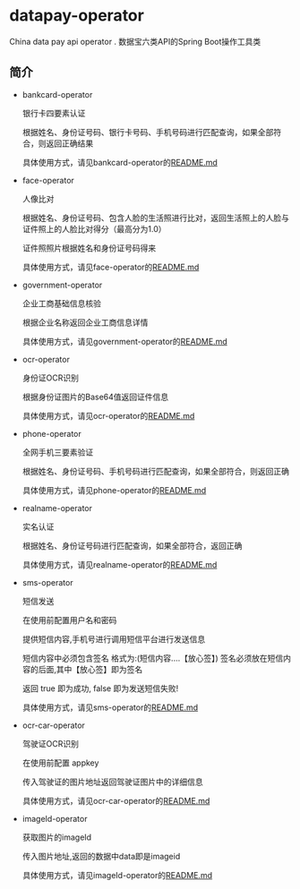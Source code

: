 # datapay-operator
China data pay api operator .
数据宝六类API的Spring Boot操作工具类

## 简介

* bankcard-operator

    银行卡四要素认证
    
    根据姓名、身份证号码、银行卡号码、手机号码进行匹配查询，如果全部符合，则返回正确结果
    
    具体使用方式，请见bankcard-operator的[README.md](https://github.com/liumapp/datapay-operator/tree/master/bankcard-operator)
    
* face-operator

    人像比对
    
    根据姓名、身份证号码、包含人脸的生活照进行比对，返回生活照上的人脸与证件照上的人脸比对得分（最高分为1.0）
    
    证件照照片根据姓名和身份证号码得来
    
    具体使用方式，请见face-operator的[README.md](https://github.com/liumapp/datapay-operator/tree/master/face-operator)
    
* government-operator

    企业工商基础信息核验
    
    根据企业名称返回企业工商信息详情
    
    具体使用方式，请见government-operator的[README.md](https://github.com/liumapp/datapay-operator/tree/master/government-operator)
    
* ocr-operator

    身份证OCR识别
    
    根据身份证图片的Base64值返回证件信息
    
    具体使用方式，请见ocr-operator的[README.md](https://github.com/liumapp/datapay-operator/tree/master/ocr-operator)
    
* phone-operator

    全网手机三要素验证
    
    根据姓名、身份证号码、手机号码进行匹配查询，如果全部符合，则返回正确
    
    具体使用方式，请见phone-operator的[README.md](https://github.com/liumapp/datapay-operator/tree/master/phone-operator)
    
* realname-operator

    实名认证
    
    根据姓名、身份证号码进行匹配查询，如果全部符合，返回正确
    
    具体使用方式，请见realname-operator的[README.md](https://github.com/liumapp/datapay-operator/tree/master/realname-operator)
    
    
    
* sms-operator

    短信发送
    
    在使用前配置用户名和密码
    
    提供短信内容,手机号进行调用短信平台进行发送信息
    
    短信内容中必须包含签名 格式为:(短信内容....【放心签】) 签名必须放在短信内容的后面,其中【放心签】即为签名
    
    返回 true 即为成功, false 即为发送短信失败!

    具体使用方式，请见sms-operator的[README.md](https://github.com/liumapp/datapay-operator/tree/master/sms-operator)

* ocr-car-operator

    驾驶证OCR识别
    
    在使用前配置 appkey
    
    传入驾驶证的图片地址返回驾驶证图片中的详细信息
    
    具体使用方式，请见ocr-car-operator的[README.md](https://github.com/liumapp/datapay-operator/tree/master/ocr-car-operator)


* imageId-operator

    获取图片的imageId
    
    传入图片地址,返回的数据中data即是imageid

    具体使用方式，请见imageId-operator的[README.md](https://github.com/liumapp/datapay-operator/tree/master/imageid-operator)

 
